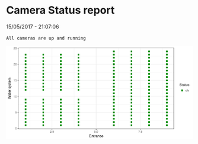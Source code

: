 Camera Status report
================
15/05/2017 - 21:07:06

    All cameras are up and running

![](camreport_files/figure-markdown_github/unnamed-chunk-2-1.png)
